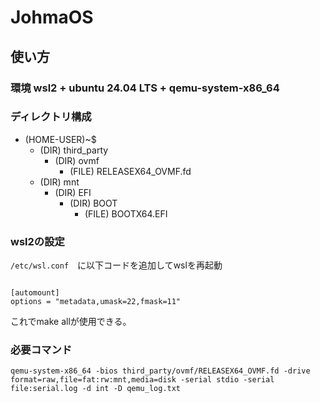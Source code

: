 # JohmaOS

## 使い方

### 環境  wsl2 + ubuntu 24.04 LTS + qemu-system-x86_64

### ディレクトリ構成

- (HOME-USER)~$
  -  (DIR) third_party
     - (DIR) ovmf
       - (FILE) RELEASEX64_OVMF.fd
  - (DIR) mnt
    - (DIR) EFI
      - (DIR) BOOT
        - (FILE) BOOTX64.EFI


### wsl2の設定

``` /etc/wsl.conf ```　に以下コードを追加してwslを再起動

```

[automount]
options = "metadata,umask=22,fmask=11"

```

これでmake allが使用できる。

### 必要コマンド

``` 
qemu-system-x86_64 -bios third_party/ovmf/RELEASEX64_OVMF.fd -drive format=raw,file=fat:rw:mnt,media=disk -serial stdio -serial file:serial.log -d int -D qemu_log.txt

```